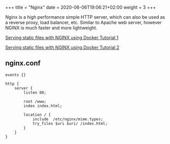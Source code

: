 +++
title = "Nginx"
date = 2020-06-06T19:06:21+02:00
weight = 3
+++


Nginx is a high performance simple HTTP server, which can also be used as a reverse proxy, load balancer, etc. Similar to Apache web server, however NGINX is much faster and more lightweight.

[Serving static files with NGINX using Docker Tutorial 1](https://mycodesmells.com/post/serving-static-files-with-nginx)

[Serving static files with NGINX using Docker Tutorial 2](https://www.linkedin.com/pulse/serve-static-files-from-docker-via-nginx-basic-example-arun-kumar/)

## nginx.conf 

```nginx
events {}

http {
    server {
        listen 80;

        root /www;
        index index.html;

        location / {
            include  /etc/nginx/mime.types;
            try_files $uri $uri/ /index.html;
        }
    }
}
```

